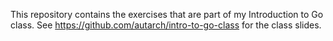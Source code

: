 This repository contains the exercises that are part of my Introduction to Go
class. See https://github.com/autarch/intro-to-go-class for the class slides.
